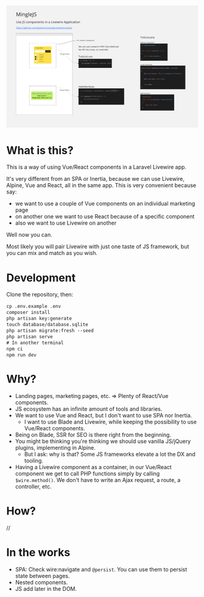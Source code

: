 ![Intro.png](Readme-Intro.png)

# What is this?

This is a way of using Vue/React components in a Laravel Livewire app.

It's very different from an SPA or Inertia, because we can use Livewire, Alpine, Vue and React, all in the same app.
This is very convenient because say:
- we want to use a couple of Vue components on an individual marketing page
- on another one we want to use React because of a specific component
- also we want to use Livewire on another

Well now you can.

Most likely you will pair Livewire with just one taste of JS framework, but you can mix and match as you wish.

# Development

Clone the repository, then:
```
cp .env.example .env
composer install
php artisan key:generate
touch database/database.sqlite
php artisan migrate:fresh --seed
php artisan serve
# In another terminal
npm ci
npm run dev
```

# Why?

- Landing pages, marketing pages, etc. => Plenty of React/Vue components.
- JS ecosystem has an infinite amount of tools and libraries.
- We want to use Vue and React, but I don't want to use SPA nor Inertia.
  - I want to use Blade and Livewire, while keeping the possibility to use Vue/React components.
- Being on Blade, SSR for SEO is there right from the beginning.
- You might be thinking you're thinking we should use vanilla JS/jQuery plugins, implementing in Alpine.
  - But I ask: why is that? Some JS frameworks elevate a lot the DX and tooling.
- Having a Livewire component as a container, in our Vue/React component we get to call PHP functions simply by calling `$wire.method()`. We don't have to write an Ajax request, a route, a controller, etc.  

# How?

// 

# In the works

- SPA: Check wire:navigate and `@persist`. You can use them to persist state between pages. 
- Nested components.
- JS add later in the DOM.
